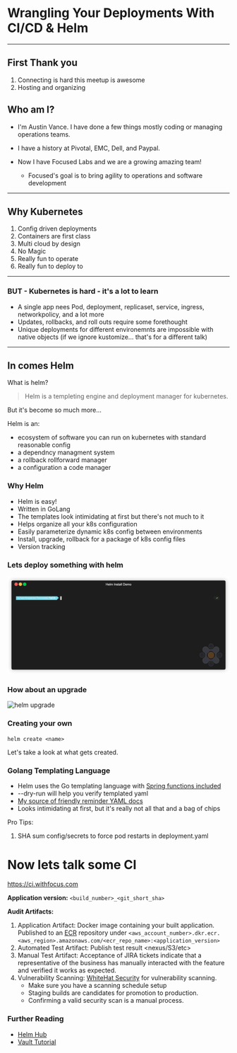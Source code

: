 # Wrangling Your Deployments With CI/CD & Helm

---

## First Thank you
1. Connecting is hard this meetup is awesome
1. Hosting and organizing


## Who am I?

* I'm Austin Vance. I have done a few things mostly coding or
managing operations teams. 

* I have a history at Pivotal, EMC, Dell, 
and Paypal.

* Now I have Focused Labs and we are a growing amazing team!
  * Focused's goal is to bring agility to operations and software development

---

## Why Kubernetes

1. Config driven deployments
1. Containers are first class
1. Multi cloud by design
1. No Magic
1. Really fun to operate
1. Really fun to deploy to

---

### BUT - Kubernetes is hard - it's a lot to learn

* A single app nees Pod, deployment, replicaset, service, ingress, networkpolicy, and a lot more
* Updates, rollbacks, and roll outs require some forethought
* Unique deployments for different environemnts are impossible with native objects (if we ignore kustomize... that's for a different talk)

---

## In comes Helm

What is helm?

> Helm is a templeting engine and deployment manager for kubernetes.

But it's become so much more... 

Helm is an:
- ecosystem of software you can run on kubernetes with standard reasonable config
- a dependncy managment system
- a rollback rollforward manager
- a configuration a code manager

### Why Helm

* Helm is easy!
* Written in GoLang
* The templates look intimidating at first but there's not much to it
* Helps organize all your k8s configuration
* Easily parameterize dynamic k8s config between environments
* Install, upgrade, rollback for a package of k8s config files
* Version tracking

### Lets deploy something with helm

![helm deploy](https://github.com/focused-labs/helm-intro/blob/master/helm-install.gif?raw=true)


### How about an upgrade

![helm upgrade](https://github.com/focused-labs/helm-intro/blob/master/helm-upgrade.gif?raw=true)

### Creating your own
`helm create <name>`

Let's take a look at what gets created.

### Golang Templating Language
* Helm uses the Go templating language with [Spring functions included](http://masterminds.github.io/sprig/)
* --dry-run will help you verify templated yaml
* [My source of friendly reminder YAML docs](https://learnxinyminutes.com/docs/yaml/)
* Looks intimidating at first, but it's really not all that and a bag of chips

Pro Tips:
1. SHA sum config/secrets to force pod restarts in deployment.yaml

# Now lets talk some CI

https://ci.withfocus.com

**Application version:** `<build_number>_<git_short_sha>`

**Audit Artifacts:**
1. Application Artifact: Docker image containing your built application. Published to an [ECR](https://aws.amazon.com/ecr/) repository under `<aws_account_number>.dkr.ecr.<aws_region>.amazonaws.com/<ecr_repo_name>:<application_version>`
1. Automated Test Artifact: Publish test result <nexus/S3/etc>
1. Manual Test Artifact: Acceptance of JIRA tickets indicate that a representative of the business has manually interacted with the feature and verified it works as expected.
1. Vulnerability Scanning: [WhiteHat Security](https://www.whitehatsec.com/) for vulnerability scanning.
    * Make sure you have a scanning schedule setup
    * Staging builds are candidates for promotion to production.
    * Confirming a valid security scan is a manual process.

### Further Reading
* [Helm Hub](https://hub.helm.sh/)
* [Vault Tutorial](https://www.vaultproject.io/docs/platform/k8s/helm/run)

